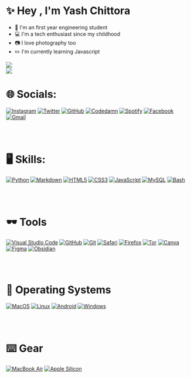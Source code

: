 # ✨ Hey , I'm Yash Chittora 
- 📘 I'm an first year engineering student 
- 💻 I'm a tech enthusiast since my childhood 
- 📷 I love photography too
- ✏️  I'm currently learning Javascript

![](https://github-readme-stats.vercel.app/api?username=YASHCHITTORA&theme=highcontrast&hide_border=true&include_all_commits=true&count_private=false)<br/>
![](https://github-readme-streak-stats.herokuapp.com/?user=YASHCHITTORA&theme=highcontrast&hide_border=true)<br/>
<!-- ![](https://github-readme-stats.vercel.app/api/top-langs/?username=YASHCHITTORA&theme=highcontrast&hide_border=false&include_all_commits=true&count_private=false&layout=compact)
 -->
 

# 🌐 Socials:
[![Instagram](https://img.shields.io/badge/Instagram-E4405F?style=for-the-badge&logo=instagram&logoColor=white)](https://instagram.com/yash_chittora_) [![Twitter](https://img.shields.io/badge/Twitter-1DA1F2?style=for-the-badge&logo=twitter&logoColor=white)](https://twitter.com/ChittoraYash) [![GitHub](https://img.shields.io/badge/GitHub-100000?style=for-the-badge&logo=github&logoColor=white)](https://github.com/yashchittora) [![Codedamn](https://img.shields.io/badge/-Codedamn-black?style=for-the-badge&logo=c)](https://codedamn.com/user/yashchittora) [![Spotify](https://img.shields.io/badge/Spotify-1ED760?&style=for-the-badge&logo=spotify&logoColor=white)](https://open.spotify.com/playlist/7AQNkvAtzdlan548iUL4sp) <!-- [![Discord](https://img.shields.io/badge/Discord-5865F2?style=for-the-badge&logo=discord&logoColor=white)](htttps://discord.gg/DC) --> [![Facebook](https://img.shields.io/badge/Facebook-1877F2?style=for-the-badge&logo=facebook&logoColor=white)](https://facebook.com/yash.chittora.58) <!-- [![LinkedIn](https://img.shields.io/badge/LinkedIn-0077B5?style=for-the-badge&logo=linkedin&logoColor=white)](https://linkedin.com/in/Linkedin)--> <!--[![Pinterest](https://img.shields.io/badge/Pinterest-%23E60023.svg?&style=for-the-badge&logo=Pinterest&logoColor=white)](https://pinterest.com/Pinterest)-->  <!--[![YouTube](https://img.shields.io/badge/YouTube-FF0000?style=for-the-badge&logo=youtube&logoColor=white)](https://youtube.com/c/Youtube)--> [![Gmail](https://img.shields.io/badge/Gmail-D14836?style=for-the-badge&logo=gmail&logoColor=white)](mailto:yashchittora.code@gmail.com)

<br></br>

# 🖥️ Skills:
[![Python](https://img.shields.io/badge/python-3670A0?style=for-the-badge&logo=python&logoColor=ffdd54)](https://www.python.org) [![Markdown](https://img.shields.io/badge/markdown-%23000000.svg?style=for-the-badge&logo=markdown&logoColor=white)](https://en.wikipedia.org/wiki/Markdown) [![HTML5](https://img.shields.io/badge/html5-%23E34F26.svg?style=for-the-badge&logo=html5&logoColor=white)](https://developer.mozilla.org/en-US/docs/Glossary/HTML5) [![CSS3](https://img.shields.io/badge/css3-%231572B6.svg?style=for-the-badge&logo=css3&logoColor=white)](https://www.w3schools.com/css/) [![JavaScript](https://img.shields.io/badge/javascript-%23323330.svg?style=for-the-badge&logo=javascript&logoColor=%23F7DF1E)](https://www.javascript.com) [![MySQL](https://img.shields.io/badge/mysql-%2300f.svg?style=for-the-badge&logo=mysql&logoColor=white)](https://www.mysql.com) [![Bash](https://img.shields.io/badge/GNU%20Bash-4EAA25?style=for-the-badge&logo=GNU%20Bash&logoColor=white)](https://en.wikipedia.org/wiki/Bash_(Unix_shell))

<br></br>

# 🕶️ Tools
[![Visual Studio Code](https://img.shields.io/badge/VSCode-0078D4?style=for-the-badge&logo=visual%20studio%20code&logoColor=white)](https://code.visualstudio.com) [![GitHub](https://img.shields.io/badge/GitHub-100000?style=for-the-badge&logo=github&logoColor=white)](https://github.com) [![Git](https://img.shields.io/badge/GIT-E44C30?style=for-the-badge&logo=git&logoColor=white)](https://git-scm.com) [![Safari](https://img.shields.io/badge/Safari-black?style=for-the-badge&logo=safari&logoColor=white)](https://www.apple.com/safari/) [![Firefox](https://img.shields.io/badge/-Firefox%20Dev-purple?style=for-the-badge&logo=firefox)](https://www.mozilla.org/en-US/firefox/developer/) [![Tor](https://img.shields.io/badge/Tor_Browser-7D4698?style=for-the-badge&logo=Tor-Browser&logoColor=white)](https://www.torproject.org) [![Canva](https://img.shields.io/badge/Canva-%2300C4CC.svg?style=for-the-badge&logo=Canva&logoColor=white)](https://www.canva.com) 	[![Figma](https://img.shields.io/badge/figma-%23F24E1E.svg?style=for-the-badge&logo=figma&logoColor=white)](https://www.figma.com) [![Obsidian](https://img.shields.io/badge/Obsidian-483699?style=for-the-badge&logo=Obsidian&logoColor=white)](https://obsidian.md)

<br></br>

# 💾 Operating Systems 
[![MacOS](https://img.shields.io/badge/mac%20os-000000?style=for-the-badge&logo=apple&logoColor=white)](https://www.apple.com/in/macos/monterey/) [![Linux](https://img.shields.io/badge/Linux-grey?style=for-the-badge&logo=linux&logoColor=white)](https://www.linux.org/) [![Android](https://img.shields.io/badge/Android-darkgreen?style=for-the-badge&logo=android&logoColor=white)](https://www.android.com/intl/en_in/) [![Windows](https://img.shields.io/badge/Windows-0078D6?style=for-the-badge&logo=windows&logoColor=white)](https://www.microsoft.com/en-in/windows)

<br></br>

# ⌨️ Gear
[![MacBook Air](https://img.shields.io/badge/apple%20macbook%20air-333333?style=for-the-badge&logo=apple&logoColor=white)](https://www.apple.com/in/macbook-air-m1/) [![Apple Silicon](https://img.shields.io/badge/apple%20silicon-333333?style=for-the-badge&logo=apple&logoColor=white)](https://www.apple.com/in/newsroom/2020/11/apple-unleashes-m1/)

<!-- # 😊 Support
[![Buy me a coffee](https://img.shields.io/badge/Buy_Me_A_Coffee-FFDD00?style=for-the-badge&logo=buy-me-a-coffee&logoColor=black)](link) [![Paypal](https://img.shields.io/badge/PayPal-00457C?style=for-the-badge&logo=paypal&logoColor=white)](link) -->




